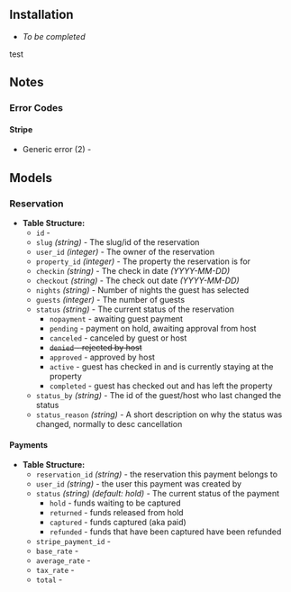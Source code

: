 ## Installation

-   _To be completed_

test

## Notes

### Error Codes

#### Stripe

-   Generic error (2) -

## Models

### Reservation

-   **Table Structure:**
    -   `id` -
    -   `slug` _(string)_ - The slug/id of the reservation
    -   `user_id` _(integer)_ - The owner of the reservation
    -   `property_id` _(integer)_ - The property the reservation is for
    -   `checkin` _(string)_ - The check in date _(YYYY-MM-DD)_
    -   `checkout` _(string)_ - The check out date _(YYYY-MM-DD)_
    -   `nights` _(string)_ - Number of nights the guest has selected
    -   `guests` _(integer)_ - The number of guests
    -   `status` _(string)_ - The current status of the reservation
        -   `nopayment` - awaiting guest payment
        -   `pending` - payment on hold, awaiting approval from host
        -   `canceled` - canceled by guest or host
        -   ~~`denied` - rejected by host~~
        -   `approved` - approved by host
        -   `active` - guest has checked in and is currently staying at the property
        -   `completed` - guest has checked out and has left the property
    -   `status_by` _(string)_ - The id of the guest/host who last changed the status
    -   `status_reason` _(string)_ - A short description on why the status was changed, normally to desc cancellation

#### Payments

-   **Table Structure:**
    -   `reservation_id` _(string)_ - the reservation this payment belongs to
    -   `user_id` _(string)_ - the user this payment was created by
    -   `status` _(string)_ _(default: hold)_ - The current status of the payment
        -   `hold` - funds waiting to be captured
        -   `returned` - funds released from hold
        -   `captured` - funds captured (aka paid)
        -   `refunded` - funds that have been captured have been refunded
    -   `stripe_payment_id` -
    -   `base_rate` -
    -   `average_rate` -
    -   `tax_rate` -
    -   `total` -
